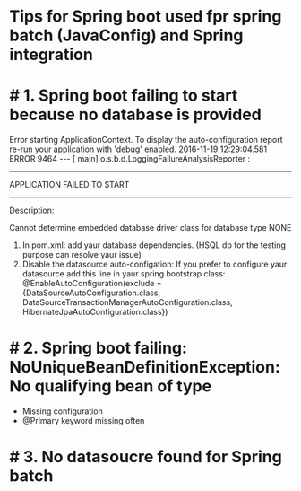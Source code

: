 # Tips for Spring boot used fpr spring batch (JavaConfig)  and Spring integration 
# # 1. Spring boot failing to start because no database is provided

Error starting ApplicationContext. To display the auto-configuration report re-run your application with 'debug' enabled.
2016-11-19 12:29:04.581 ERROR 9464 --- [           main] o.s.b.d.LoggingFailureAnalysisReporter   : 

***************************
APPLICATION FAILED TO START
***************************

Description:

Cannot determine embedded database driver class for database type NONE


1. In pom.xml:  add yaur database dependencies. (HSQL db for the testing purpose can resolve yaur issue)  
2. Disable  the datasource auto-configation: If you prefer to configure yaur datasource add this line in yaur spring bootstrap class: 
                @EnableAutoConfiguration(exclude = {DataSourceAutoConfiguration.class, 
                                                    DataSourceTransactionManagerAutoConfiguration.class, 
                                                    HibernateJpaAutoConfiguration.class})




# # 2. Spring boot failing: NoUniqueBeanDefinitionException: No qualifying bean of type

- Missing configuration 
- @Primary keyword missing often


# # 3. No datasoucre found for Spring batch 
